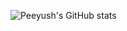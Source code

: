 ![Peeyush's GitHub stats](https://github-readme-stats.vercel.app/api?username=Peeyush14198&show_icons=true&theme=radical)
